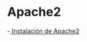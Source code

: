 # Apache2

-<a href="https://github.com/Regnierd/Apache2/tree/main/Instalaci%C3%B3nApache2"> Instalación de Apache2 </a>
